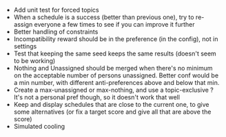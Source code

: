 - Add unit test for forced topics
- When a schedule is a success (better than previous one), try to re-assign everyone a few times to see if you can improve it further
- Better handling of constraints
- Incompatibility reward should be in the preference (in the config), not in settings
- Test that keeping the same seed keeps the same results (doesn't seem to be working)
- Nothing and Unassigned should be merged when there's no minimum on the acceptable number of persons unassigned. Better conf would be a min number, with different anti-preferences above and below that min.
- Create a max-unassigned or max-nothing, and use a topic-exclusive ? It's not a personal pref though, so it doesn't work that well
- Keep and display schedules that are close to the current one, to give some alternatives (or fix a target score and give all that are above the score)
- Simulated cooling
